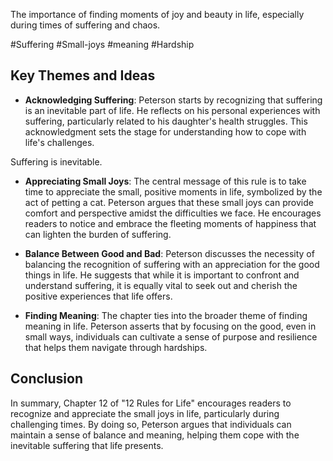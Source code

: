 
The importance of finding moments of joy and beauty in life, especially during times of suffering and chaos.

#Suffering #Small-joys #meaning #Hardship

## Key Themes and Ideas

- **Acknowledging Suffering**: Peterson starts by recognizing that suffering is an inevitable part of life. He reflects on his personal experiences with suffering, particularly related to his daughter's health struggles. This acknowledgment sets the stage for understanding how to cope with life's challenges.

Suffering is inevitable. 

- **Appreciating Small Joys**: The central message of this rule is to take time to appreciate the small, positive moments in life, symbolized by the act of petting a cat. Peterson argues that these small joys can provide comfort and perspective amidst the difficulties we face. He encourages readers to notice and embrace the fleeting moments of happiness that can lighten the burden of suffering.

- **Balance Between Good and Bad**: Peterson discusses the necessity of balancing the recognition of suffering with an appreciation for the good things in life. He suggests that while it is important to confront and understand suffering, it is equally vital to seek out and cherish the positive experiences that life offers.

- **Finding Meaning**: The chapter ties into the broader theme of finding meaning in life. Peterson asserts that by focusing on the good, even in small ways, individuals can cultivate a sense of purpose and resilience that helps them navigate through hardships.

## Conclusion

In summary, Chapter 12 of "12 Rules for Life" encourages readers to recognize and appreciate the small joys in life, particularly during challenging times. By doing so, Peterson argues that individuals can maintain a sense of balance and meaning, helping them cope with the inevitable suffering that life presents.